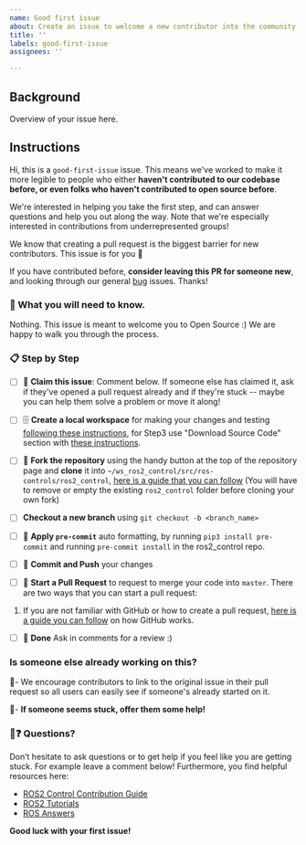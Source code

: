 ```yaml
---
name: Good first issue
about: Create an issue to welcome a new contributor into the community.
title: ''
labels: good-first-issue
assignees: ''

---
```


## Background

Overview of your issue here.

## Instructions
Hi, this is a `good-first-issue` issue. This means we've worked to make it more legible to people who either **haven't contributed to our codebase before, or even folks who haven't contributed to open source before**.

We're interested in helping you take the first step, and can answer questions and help you out along the way. Note that we're especially interested in contributions from underrepresented groups!

We know that creating a pull request is the biggest barrier for new contributors. This issue is for you 💝

If you have contributed before, **consider leaving this PR for someone new**, and looking through our general [bug](https://github.com/ros-controls/ros2_control/labels/bug) issues. Thanks!

### 🤔 What you will need to know.

Nothing. This issue is meant to welcome you to Open Source :) We are happy to walk you through the process.

### 📋 Step by Step

- [ ] 🙋 **Claim this issue**: Comment below. If someone else has claimed it, ask if they've opened a pull request already and if they're stuck -- maybe you can help them solve a problem or move it along!

- [ ] 🗄️ **Create a local workspace** for making your changes and testing [following these instructions](https://docs.ros.org/en/rolling/Tutorials/Workspace/Creating-A-Workspace.html), for Step3 use "Download Source Code" section with [these instructions](https://ros-controls.github.io/control.ros.org/getting_started.html#compiling).

- [ ] 🍴 **Fork the repository** using the handy button at the top of the repository page and **clone** it into `~/ws_ros2_control/src/ros-controls/ros2_control`, [here is a guide that you can follow](https://guides.github.com/activities/forking/) (You will have to remove or empty the existing `ros2_control` folder before cloning your own fork)

- [ ] **Checkout a new branch** using `git checkout -b <branch_name>`

- [ ] 🤖 **Apply `pre-commit`** auto formatting, by running `pip3 install pre-commit` and running `pre-commit install` in the ros2_control repo.

- [ ] 💾 **Commit and Push** your changes

- [ ] 🔀 **Start a Pull Request** to request to merge your code into `master`. There are two ways that you can start a pull request:
1. If you are not familiar with GitHub or how to create a pull request, [here is a guide you can follow](https://guides.github.com/activities/hello-world/) on how GitHub works.

- [ ] 🏁 **Done** Ask in comments for a review :)

### Is someone else already working on this?

🔗- We encourage contributors to link to the original issue in their pull request so all users can easily see if someone's already started on it.

👥- **If someone seems stuck, offer them some help!**

### 🤔❓ Questions?

Don’t hesitate to ask questions or to get help if you feel like you are getting stuck. For example leave a comment below!
Furthermore, you find helpful resources here:
* [ROS2 Control Contribution Guide](https://ros-controls.github.io/control.ros.org/contributing.html)
* [ROS2 Tutorials](https://docs.ros.org/en/rolling/Tutorials.html)
* [ROS Answers](https://answers.ros.org/questions/)

**Good luck with your first issue!**
